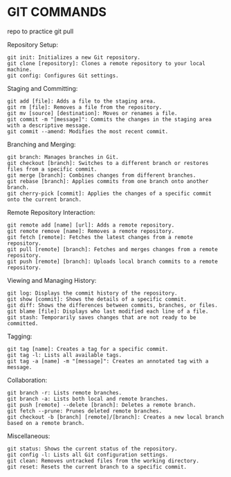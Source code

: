# GIT COMMANDS
repo to practice git pull

<!-- Adding GIT commands. -->
Repository Setup:

    git init: Initializes a new Git repository.
    git clone [repository]: Clones a remote repository to your local machine.
    git config: Configures Git settings.

Staging and Committing:

    git add [file]: Adds a file to the staging area.
    git rm [file]: Removes a file from the repository.
    git mv [source] [destination]: Moves or renames a file.
    git commit -m "[message]": Commits the changes in the staging area with a descriptive message.
    git commit --amend: Modifies the most recent commit.

Branching and Merging:

    git branch: Manages branches in Git.
    git checkout [branch]: Switches to a different branch or restores files from a specific commit.
    git merge [branch]: Combines changes from different branches.
    git rebase [branch]: Applies commits from one branch onto another branch.
    git cherry-pick [commit]: Applies the changes of a specific commit onto the current branch.

Remote Repository Interaction:

    git remote add [name] [url]: Adds a remote repository.
    git remote remove [name]: Removes a remote repository.
    git fetch [remote]: Fetches the latest changes from a remote repository.
    git pull [remote] [branch]: Fetches and merges changes from a remote repository.
    git push [remote] [branch]: Uploads local branch commits to a remote repository.

Viewing and Managing History:

    git log: Displays the commit history of the repository.
    git show [commit]: Shows the details of a specific commit.
    git diff: Shows the differences between commits, branches, or files.
    git blame [file]: Displays who last modified each line of a file.
    git stash: Temporarily saves changes that are not ready to be committed.

Tagging:

    git tag [name]: Creates a tag for a specific commit.
    git tag -l: Lists all available tags.
    git tag -a [name] -m "[message]": Creates an annotated tag with a message.

Collaboration:

    git branch -r: Lists remote branches.
    git branch -a: Lists both local and remote branches.
    git push [remote] --delete [branch]: Deletes a remote branch.
    git fetch --prune: Prunes deleted remote branches.
    git checkout -b [branch] [remote]/[branch]: Creates a new local branch based on a remote branch.

Miscellaneous:

    git status: Shows the current status of the repository.
    git config -l: Lists all Git configuration settings.
    git clean: Removes untracked files from the working directory.
    git reset: Resets the current branch to a specific commit.
